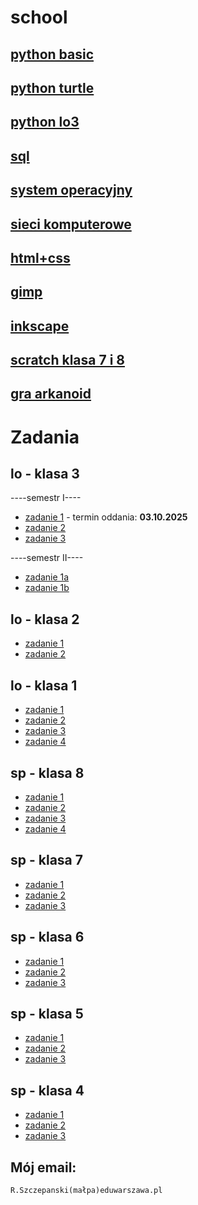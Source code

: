 # school

## [python basic](https://github.com/cmsrs/school/blob/main/python/basic/basic_b.py)

## [python turtle](https://github.com/cmsrs/school/tree/main/python/turtle)

## [python lo3](https://github.com/cmsrs/school/blob/main/python/lo/README.md)

## [sql](https://github.com/cmsrs/school/tree/main/sql)

## [system operacyjny](https://github.com/cmsrs/school/blob/main/os/README.md)

## [sieci komputerowe](https://github.com/cmsrs/school/blob/main/networking/README.md)

## [html+css](https://github.com/cmsrs/school/tree/main/html_and_css)

## [gimp](https://github.com/cmsrs/school/tree/main/gimp)

## [inkscape](https://github.com/cmsrs/school/tree/main/inkscape)

## [scratch klasa 7 i 8](https://github.com/cmsrs/school/blob/main/scratch/7a/README.md)

## [gra arkanoid](https://github.com/cmsrs/arkanoid/blob/main/arkanoid.html)

# Zadania

## lo - klasa 3

----semestr I----
- [zadanie 1](https://github.com/cmsrs/school/blob/main/python/lo/recursion/README.md#zadania) - termin oddania: **03.10.2025**
- [zadanie 2](https://github.com/cmsrs/school/blob/main/python/lo/README.md#zadania--kwadraty-z-alfabetu)
- [zadanie 3](https://github.com/cmsrs/school/blob/main/inkscape/infographic/README.md)

----semestr II----
- [zadanie 1a](https://github.com/cmsrs/school/blob/main/html_and_css/README.md)
- [zadanie 1b](https://github.com/cmsrs/school/blob/main/html_and_css/publishing_online/README.md)


## lo - klasa 2

- [zadanie 1](https://github.com/cmsrs/school/blob/main/python/turtle/README.md#zadania)
- [zadanie 2](https://github.com/cmsrs/school/blob/main/sql/README.md)

## lo - klasa 1

- [zadanie 1](https://github.com/cmsrs/school/blob/main/gimp/scaling_cropping/README.md)
- [zadanie 2](https://github.com/cmsrs/school/blob/main/gimp/README.md#zadanie-fotomonta%C5%BC-w-gimp)
- [zadanie 3](https://github.com/cmsrs/school/blob/main/inkscape/README.md#zadanie--tworzenie-logo-na-podstawie-inicja%C5%82%C3%B3w-klasy-i-p%C5%82ci)
- [zadanie 4](https://github.com/cmsrs/school/blob/main/inkscape/infographic/README.md)

## sp - klasa 8

- [zadanie 1](https://github.com/cmsrs/school/blob/main/scratch/7a/README.md#zadanie-B)
- [zadanie 2](https://github.com/cmsrs/school/blob/main/scratch/7a/README.md#zadanie-D)
- [zadanie 3](https://github.com/cmsrs/school/blob/main/scratch/7a/README.md#zadanie-E)
- [zadanie 4](https://github.com/cmsrs/school/blob/main/scratch/7a/README.md#zadanie-G)

## sp - klasa 7

- [zadanie 1](https://github.com/cmsrs/school/blob/main/scratch/7a/README.md#zadanie-B)
- [zadanie 2](https://github.com/cmsrs/school/blob/main/scratch/7a/README.md#zadanie-D)
- [zadanie 3](https://github.com/cmsrs/school/blob/main/scratch/7a/README.md#zadanie-E)

## sp - klasa 6

- [zadanie 1](https://github.com/cmsrs/school/blob/main/scratch/6a/README.md)
- [zadanie 2](https://github.com/cmsrs/school/blob/main/basic/6a/README.md)
- [zadanie 3](https://github.com/cmsrs/school/tree/main/scratch/6b#zadanie)

## sp - klasa 5

- [zadanie 1](https://github.com/cmsrs/school/blob/main/scratch/5a/README.md)
- [zadanie 2](https://github.com/cmsrs/school/blob/main/basic/5a/README.md)
- [zadanie 3](https://github.com/cmsrs/school/tree/main/scratch/5b#zadanie)

## sp - klasa 4

- [zadanie 1](https://github.com/cmsrs/school/blob/main/basic/4a/README.md)
- [zadanie 2](https://github.com/cmsrs/school/blob/main/basic/4b/README.md)
- [zadanie 3](https://github.com/cmsrs/school/tree/main/scratch/4a)


## Mój email:

```
R.Szczepanski(małpa)eduwarszawa.pl
```
